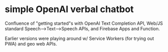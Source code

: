 # simple OpenAI verbal chatbot

Confluence of "getting started"s with OpenAI Text Completion API, Web/JS standard Speech-->Text-->Speech APIs, and Firebase Apps and Function.

Earlier versions were playing around w/ Service Workers (for trying out PWA) and geo web APIs.